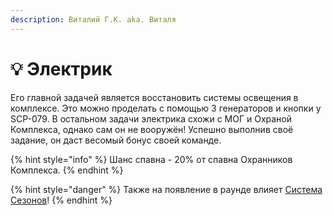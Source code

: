 ```yaml
---
description: Виталий Г.К. aka. Виталя
---
```


# 💡 Электрик

Его главной задачей является восстановить системы освещения в комплексе. Это можно проделать с помощью 3 генераторов и кнопки у SCP-079. В остальном задачи электрика схожи с МОГ и Охраной Комплекса, однако сам он не вооружён! Успешно выполнив своё задание, он даст весомый бонус своей команде.

{% hint style="info" %}
Шанс спавна - 20% от спавна Охранников Комплекса.
{% endhint %}

{% hint style="danger" %}
Также на появление в раунде влияет [Система Сезонов](../../server-systems/seasons.md)!
{% endhint %}
